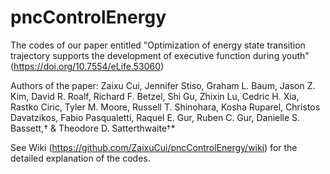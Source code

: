 # pncControlEnergy

The codes of our paper entitled "Optimization of energy state transition trajectory supports the development of executive function during youth" (https://doi.org/10.7554/eLife.53060)

Authors of the paper:
Zaixu Cui, Jennifer Stiso, Graham L. Baum, Jason Z. Kim, David R. Roalf, Richard F. Betzel, Shi Gu, Zhixin Lu, Cedric H. Xia, Rastko Ciric, Tyler M. Moore, Russell T. Shinohara, Kosha Ruparel, Christos Davatzikos, Fabio Pasqualetti, Raquel E. Gur, Ruben C. Gur, Danielle S. Bassett,† & Theodore D. Satterthwaite†*

See Wiki (https://github.com/ZaixuCui/pncControlEnergy/wiki) for the detailed explanation of the codes. 
